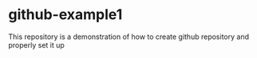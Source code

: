 # github-example1
This repository is a demonstration of how to create github repository and properly set it up
